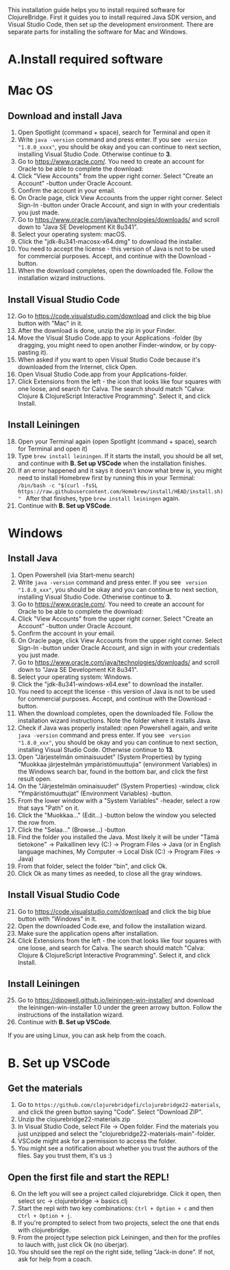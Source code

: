 This installation guide helps you to install required software for ClojureBridge.
First it guides you to install required Java SDK version, and Visual Studio Code, then set up the development environment. There are separate parts for installing the software for Mac and Windows.

# A.Install required software

# Mac OS

## Download and install Java

1. Open Spotlight (command + space), search for Terminal and open it
2. Write `java -version` command and press enter. If you see ` version "1.8.0_xxxx"`, you should be okay and you can continue to next section, installing Visual Studio Code. Otherwise continue to **3**.
3. Go to https://www.oracle.com/. You need to create an account for Oracle to be able to complete the download:
4. Click "View Accounts" from the upper right corner. Select "Create an Account" -button under Oracle Account.
5. Confirm the account in your email.
6. On Oracle page, click View Accounts from the upper right corner. Select Sign-In -button under Oracle Account, and sign in with your credentials you just made.
7. Go to https://www.oracle.com/java/technologies/downloads/ and scroll down to "Java SE Development Kit 8u341".
8. Select your operating system: macOS.
9. Click the "jdk-8u341-macosx-x64.dmg" to download the installer.
10. You need to accept the license - this version of Java is not to be used for commercial purposes. Accept, and continue with the Download -button.
11. When the download completes, open the downloaded file. Follow the installation wizard instructions.

## Install Visual Studio Code

12. Go to https://code.visualstudio.com/download and click the big blue button with "Mac" in it.
13. After the download is done, unzip the zip in your Finder.
14. Move the Visual Studio Code.app to your Applications -folder (by dragging, you might need to open another Finder-window, or by copy-pasting it).
15. When asked if you want to open Visual Studio Code because it's downloaded from the Internet, click Open.
16. Open Visual Studio Code.app from your Applications-folder.
17. Click Extensions from the left - the icon that looks like four squares with one loose, and search for Calva. The search should match "Calva: Clojure & ClojureScript Interactive Programming". Select it, and click Install.

## Install Leiningen

18. Open your Terminal again (open Spotlight (command + space), search for Terminal and open it)
19. Type `brew install leiningen`. If it starts the install, you should be all set, and continue with **B. Set up VSCode** when the installation finishes.
20. If an error happened and it says it doesn't know what brew is, you might need to install Homebrew first by running this in your Terminal:
`/bin/bash -c "$(curl -fsSL https://raw.githubusercontent.com/Homebrew/install/HEAD/install.sh)" `
After that finishes, type `brew install leiningen` again.
21. Continue with **B. Set up VSCode**.

# Windows

## Install Java

1. Open Powershell (via Start-menu search)
2. Write `java -version` command and press enter. If you see ` version "1.8.0_xxx"`, you should be okay and you can continue to next section, installing Visual Studio Code. Otherwise continue to **3**.
3. Go to https://www.oracle.com/. You need to create an account for Oracle to be able to complete the download:
4. Click "View Accounts" from the upper right corner. Select "Create an Account" -button under Oracle Account.
5. Confirm the account in your email.
6. On Oracle page, click View Accounts from the upper right corner. Select Sign-In -button under Oracle Account, and sign in with your credentials you just made.
7. Go to https://www.oracle.com/java/technologies/downloads/ and scroll down to "Java SE Development Kit 8u341".
8. Select your operating system: Windows.
9. Click the "jdk-8u341-windows-x64.exe" to download the installer.
10. You need to accept the license - this version of Java is not to be used for commercial purposes. Accept, and continue with the Download -button.
11. When the download completes, open the downloaded file. Follow the installation wizard instructions. Note the folder where it installs Java.
12. Check if Java was properly installed: open Powershell again, and write `java -version` command and press enter. If you see ` version "1.8.0_xxx"`, you should be okay and you can continue to next section, installing Visual Studio Code. Otherwise continue to **13**.
13. Open "Järjestelmän ominaisuudet" (System Properties) by typing "Muokkaa järjestelmän ympäristömuuttujia" (environment Variables) in the Windows search bar, found in the bottom bar, and click the first result open.
14. On the "Järjestelmän ominaisuudet" (System Properties) -window, click "Ympäristömuuttujat" (Environment Variables) -button.
15. From the lower window with a "System Variables" -header, select a row that says "Path" on it.
16. Click the "Muokkaa..." (Edit...) -button below the window you selected the row from.
17. Click the "Selaa..." (Browse...) -button
18. Find the folder you installed the Java. Most likely it will be under "Tämä tietokone" -> Paikallinen levy (C:) -> Program Files -> Java (or in English language machines, My Computer -> Local Disk (C:) -> Program Files -> Java)
19. From that folder, select the folder "bin", and click Ok.
20. Click Ok as many times as needed, to close all the gray windows.

## Install Visual Studio Code

21. Go to https://code.visualstudio.com/download and click the big blue button with "Windows" in it.
22. Open the downloaded Code.exe, and follow the installation wizard.
23. Make sure the application opens after installation.
24. Click Extensions from the left - the icon that looks like four squares with one loose, and search for Calva. The search should match "Calva: Clojure & ClojureScript Interactive Programming". Select it, and click Install.

## Install Leiningen

25. Go to https://djpowell.github.io/leiningen-win-installer/ and download the leiningen-win-installer 1.0 under the green arrowy button. Follow the instructions of the installation wizard.
26. Continue with **B. Set up VSCode**.

If you are using Linux, you can ask help from the coach.

# B. Set up VSCode

## Get the materials

1. Go to `https://github.com/clojurebridgefi/clojurebridge22-materials`, and click the green button saying "Code". Select "Download ZIP".
2. Unzip the clojurebridge22-materials.zip
3. In Visual Studio Code, select File -> Open folder. Find the materials you just unzipped and select the "clojurebridge22-materials-main"-folder.
4. VSCode might ask for a permission to access the folder.
5. You might see a notification about whether you trust the authors of the files. Say you trust them, it's us :)

## Open the first file and start the REPL!

6. On the left you will see a project called clojurebridge. Click it open, then select src → clojurebridge → basics.clj
7. Start the repl with two key combinations: `Ctrl + Option + c` and then `Ctrl + Option + j`.
8. If you're prompted to select from two projects, select the one that ends with clojurebridge.
9. From the project type selection pick Leiningen, and then for the profiles to lauch with, just click Ok (no überjar).
10. You should see the repl on the right side, telling "Jack-in done". If not, ask for help from a coach.
